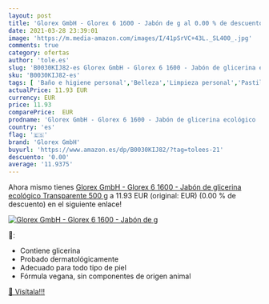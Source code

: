 ```yaml
---
layout: post
title: 'Glorex GmbH - Glorex 6 1600 - Jabón de g al 0.00 % de descuento'
date: 2021-03-28 23:39:01
image: 'https://m.media-amazon.com/images/I/41pSrVC+43L._SL400_.jpg'
comments: true
category: ofertas
author: 'tole.es'
slug: 'B0030KIJ82-es Glorex GmbH - Glorex 6 1600 - Jabón de glicerina ecológico...'
sku: 'B0030KIJ82-es'
tags: [ 'Baño e higiene personal','Belleza','Limpieza personal','Pastillas de jabón y jabón líquido para manos','glorex gmbh','jabón', ]
actualPrice: 11.93 EUR
currency: EUR
price: 11.93
comparePrice:  EUR
prodname: 'Glorex GmbH - Glorex 6 1600 - Jabón de glicerina ecológico  Transparente  500 g'
country: 'es'
flag: '🇪🇸'
brand: 'Glorex GmbH'
buyurl: 'https://www.amazon.es/dp/B0030KIJ82/?tag=tolees-21'
descuento: '0.00'
average: '11.9375'
---
```


Ahora mismo tienes [Glorex GmbH - Glorex 6 1600 - Jabón de glicerina ecológico  Transparente  500 g](https://www.amazon.es/dp/B0030KIJ82/?tag=tolees-21) a 11.93 EUR (original:  EUR) (0.00 %  de descuento) en el siguiente enlace!

[![Glorex GmbH - Glorex 6 1600 - Jabón de g](https://m.media-amazon.com/images/I/41pSrVC+43L._SL400_.jpg)](https://www.amazon.es/dp/B0030KIJ82/?tag=tolees-21)

🔎:

- Contiene glicerina
- Probado dermatológicamente
- Adecuado para todo tipo de piel
- Fórmula vegana, sin componentes de origen animal

[🛒 Visítala!!!](https://www.amazon.es/dp/B0030KIJ82/?tag=tolees-21)

